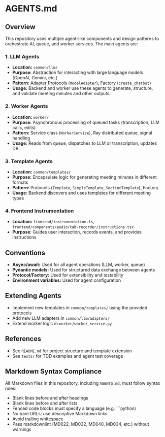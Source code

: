 # AGENTS.md

## Overview

This repository uses multiple agent-like components and design patterns to orchestrate AI, queue, and worker services. The main agents are:

### 1. LLM Agents

- **Location:** `common/llm/`
- **Purpose:** Abstraction for interacting with large language models (OpenAI, Gemini, etc.)
- **Pattern:** Adapter Protocols (`ModelAdapter`), Factory (`create_chatbot`)
- **Usage:** Backend and worker use these agents to generate, structure, and validate meeting minutes and other outputs.

### 2. Worker Agents

- **Location:** `worker/`
- **Purpose:** Asynchronous processing of queued tasks (transcription, LLM calls, edits)
- **Pattern:** Service class (`WorkerService`), Ray distributed queue, signal handling
- **Usage:** Reads from queue, dispatches to LLM or transcription, updates DB

### 3. Template Agents

- **Location:** `common/templates/`
- **Purpose:** Encapsulate logic for generating meeting minutes in different formats
- **Pattern:** Protocols (`Template`, `SimpleTemplate`, `SectionTemplate`), Factory
- **Usage:** Backend discovers and uses templates for different meeting types

### 4. Frontend Instrumentation

- **Location:** `frontend/instrumentation.ts`, `frontend/components/audio/tab-recorder/instructions.tsx`
- **Purpose:** Guides user interaction, records events, and provides instructions

## Conventions

- **Async/await:** Used for all agent operations (LLM, worker, queue)
- **Pydantic models:** Used for structured data exchange between agents
- **Protocol/Factory:** Used for extensibility and testability
- **Environment variables:** Used for agent configuration

## Extending Agents

- Implement new templates in `common/templates/` using the provided protocols
- Add new LLM adapters in `common/llm/adapters/`
- Extend worker logic in `worker/worker_service.py`

## References

- See `README.md` for project structure and template extension
- See `tests/` for TDD examples and agent test coverage

## Markdown Syntax Compliance

All Markdown files in this repository, including `AGENTS.md`, must follow syntax rules:

- Blank lines before and after headings
- Blank lines before and after lists
- Fenced code blocks must specify a language (e.g. ```python)
- No bare URLs; use descriptive Markdown links
- Avoid trailing whitespace
- Pass markdownlint (MD022, MD032, MD040, MD034, etc.) without warnings
